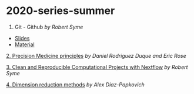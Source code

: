 # 2020-series-summer


1. Git - Github *by Robert Syme*
- [Slides](https://github.com/McGill-MiCM/MiCM_Summer2020/blob/main/2020-06-03%20MiCM%20Workshop%20Git%20and%20Github%20Slides(1).pdf)
- [Material](https://github.com/McGill-MiCM/MiCM_Summer2020/blob/main/2020-06-03%20MiCM%20Workshop%20Git%20and%20Github%20Materials(1).pdf) 


[2. Precision Medicine principles](https://github.com/McGill-MiCM/MiCM_Summer2020/blob/main/PrecisionMedicinePrinciples.zip) *by Daniel Rodriguez Duque and Eric Rose*

[3. Clean and Reproducible Computational Projects with Nextflow](https://github.com/McGill-MiCM/MiCM_Summer2020/blob/main/Computational%20Workflows.pdf) *by Robert Syme*

[4. Dimension reduction methods](https://github.com/McGill-MiCM/MiCM_Summer2020/blob/main/202006_dimension_reduction_workshop.pptx.pdf) *by Alex Diaz-Papkovich*
